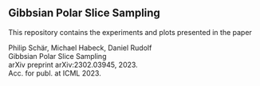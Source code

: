 ## Gibbsian Polar Slice Sampling

This repository contains the experiments and plots presented in the paper

Philip Schär, Michael Habeck, Daniel Rudolf  
Gibbsian Polar Slice Sampling  
arXiv preprint arXiv:2302.03945, 2023.  
Acc. for publ. at ICML 2023.

